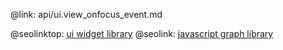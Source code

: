@link: api/ui.view_onfocus_event.md

@seolinktop: [ui widget library](https://webix.com)
@seolink: [javascript graph library](https://webix.com/widget/charts/)